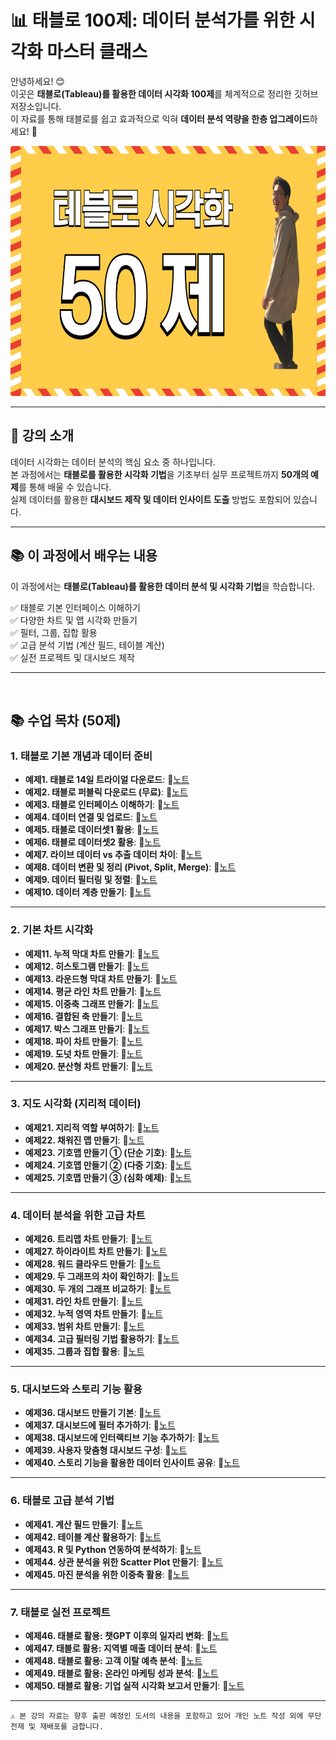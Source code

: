 # 📊 태블로 100제: 데이터 분석가를 위한 시각화 마스터 클래스

안녕하세요! 😊  
이곳은 **태블로(Tableau)를 활용한 데이터 시각화 100제**를 체계적으로 정리한 깃허브 저장소입니다.  
이 자료를 통해 태블로를 쉽고 효과적으로 익혀 **데이터 분석 역량을 한층 업그레이드**하세요! 🚀  

<img src="https://github.com/oracleyu01/tableau-50-examples/blob/main/data/tableau.png" width="600" height="400">

---

## 📖 강의 소개

데이터 시각화는 데이터 분석의 핵심 요소 중 하나입니다.  
본 과정에서는 **태블로를 활용한 시각화 기법**을 기초부터 실무 프로젝트까지 **50개의 예제**를 통해 배울 수 있습니다.  
실제 데이터를 활용한 **대시보드 제작 및 데이터 인사이트 도출** 방법도 포함되어 있습니다.

---

## 📚 이 과정에서 배우는 내용

이 과정에서는 **태블로(Tableau)를 활용한 데이터 분석 및 시각화 기법**을 학습합니다.

✅ 태블로 기본 인터페이스 이해하기  
✅ 다양한 차트 및 맵 시각화 만들기  
✅ 필터, 그룹, 집합 활용  
✅ 고급 분석 기법 (계산 필드, 테이블 계산)  
✅ 실전 프로젝트 및 대시보드 제작  

---

&nbsp;  

## 📚 수업 목차 (50제)

### **1. 태블로 기본 개념과 데이터 준비**
- **예제1. 태블로 14일 트라이얼 다운로드**: 📄[노트](#)  
- **예제2. 태블로 퍼블릭 다운로드 (무료)**: 📄[노트](#)  
- **예제3. 태블로 인터페이스 이해하기**: 📄[노트](#)  
- **예제4. 데이터 연결 및 업로드**: 📄[노트](#)  
- **예제5. 태블로 데이터셋1 활용**: 📄[노트](#)  
- **예제6. 태블로 데이터셋2 활용**: 📄[노트](#)  
- **예제7. 라이브 데이터 vs 추출 데이터 차이**: 📄[노트](#)  
- **예제8. 데이터 변환 및 정리 (Pivot, Split, Merge)**: 📄[노트](#)  
- **예제9. 데이터 필터링 및 정렬**: 📄[노트](#)  
- **예제10. 데이터 계층 만들기**: 📄[노트](#)  

---

### **2. 기본 차트 시각화**
- **예제11. 누적 막대 차트 만들기**: 📄[노트](#)  
- **예제12. 히스토그램 만들기**: 📄[노트](#)  
- **예제13. 라운드형 막대 차트 만들기**: 📄[노트](#)  
- **예제14. 평균 라인 차트 만들기**: 📄[노트](#)  
- **예제15. 이중축 그래프 만들기**: 📄[노트](#)  
- **예제16. 결합된 축 만들기**: 📄[노트](#)  
- **예제17. 박스 그래프 만들기**: 📄[노트](#)  
- **예제18. 파이 차트 만들기**: 📄[노트](#)  
- **예제19. 도넛 차트 만들기**: 📄[노트](#)  
- **예제20. 분산형 차트 만들기**: 📄[노트](#)  

---

### **3. 지도 시각화 (지리적 데이터)**
- **예제21. 지리적 역할 부여하기**: 📄[노트](#)  
- **예제22. 채워진 맵 만들기**: 📄[노트](#)  
- **예제23. 기호맵 만들기 ① (단순 기호)**: 📄[노트](#)  
- **예제24. 기호맵 만들기 ② (다중 기호)**: 📄[노트](#)  
- **예제25. 기호맵 만들기 ③ (심화 예제)**: 📄[노트](#)  

---

### **4. 데이터 분석을 위한 고급 차트**
- **예제26. 트리맵 차트 만들기**: 📄[노트](#)  
- **예제27. 하이라이트 차트 만들기**: 📄[노트](#)  
- **예제28. 워드 클라우드 만들기**: 📄[노트](#)  
- **예제29. 두 그래프의 차이 확인하기**: 📄[노트](#)  
- **예제30. 두 개의 그래프 비교하기**: 📄[노트](#)  
- **예제31. 라인 차트 만들기**: 📄[노트](#)  
- **예제32. 누적 영역 차트 만들기**: 📄[노트](#)  
- **예제33. 범위 차트 만들기**: 📄[노트](#)  
- **예제34. 고급 필터링 기법 활용하기**: 📄[노트](#)  
- **예제35. 그룹과 집합 활용**: 📄[노트](#)  

---

### **5. 대시보드와 스토리 기능 활용**
- **예제36. 대시보드 만들기 기본**: 📄[노트](#)  
- **예제37. 대시보드에 필터 추가하기**: 📄[노트](#)  
- **예제38. 대시보드에 인터랙티브 기능 추가하기**: 📄[노트](#)  
- **예제39. 사용자 맞춤형 대시보드 구성**: 📄[노트](#)  
- **예제40. 스토리 기능을 활용한 데이터 인사이트 공유**: 📄[노트](#)  

---

### **6. 태블로 고급 분석 기법**
- **예제41. 계산 필드 만들기**: 📄[노트](#)  
- **예제42. 테이블 계산 활용하기**: 📄[노트](#)  
- **예제43. R 및 Python 연동하여 분석하기**: 📄[노트](#)  
- **예제44. 상관 분석을 위한 Scatter Plot 만들기**: 📄[노트](#)  
- **예제45. 마진 분석을 위한 이중축 활용**: 📄[노트](#)  

---

### **7. 태블로 실전 프로젝트**
- **예제46. 태블로 활용: 챗GPT 이후의 일자리 변화**: 📄[노트](#)  
- **예제47. 태블로 활용: 지역별 매출 데이터 분석**: 📄[노트](#)  
- **예제48. 태블로 활용: 고객 이탈 예측 분석**: 📄[노트](#)  
- **예제49. 태블로 활용: 온라인 마케팅 성과 분석**: 📄[노트](#)  
- **예제50. 태블로 활용: 기업 실적 시각화 보고서 만들기**: 📄[노트](#)  

---

`⚠️ 본 강의 자료는 향후 출판 예정인 도서의 내용을 포함하고 있어 개인 노트 작성 외에 무단 전재 및 재배포를 금합니다.`  
